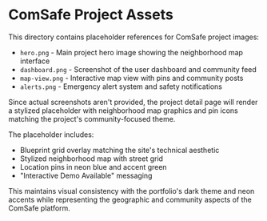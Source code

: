 # ComSafe Project Assets

This directory contains placeholder references for ComSafe project images:

- `hero.png` - Main project hero image showing the neighborhood map interface
- `dashboard.png` - Screenshot of the user dashboard and community feed
- `map-view.png` - Interactive map view with pins and community posts  
- `alerts.png` - Emergency alert system and safety notifications

Since actual screenshots aren't provided, the project detail page will render a stylized placeholder with neighborhood map graphics and pin icons matching the project's community-focused theme.

The placeholder includes:
- Blueprint grid overlay matching the site's technical aesthetic
- Stylized neighborhood map with street grid
- Location pins in neon blue and accent green
- "Interactive Demo Available" messaging

This maintains visual consistency with the portfolio's dark theme and neon accents while representing the geographic and community aspects of the ComSafe platform.

